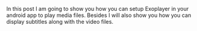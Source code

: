 
In this post I am going to show you how you can setup Exoplayer in your android app to play media files. Besides I will also show you how you can display subtitles along with the video files.